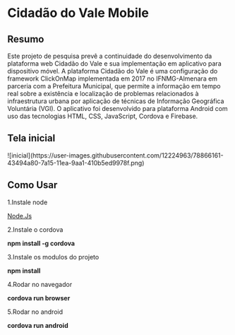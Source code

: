 <h1>Cidadão do Vale Mobile</h1>

<h2>Resumo</h2>

Este projeto de pesquisa prevê a continuidade do desenvolvimento da plataforma web Cidadão do Vale e sua implementação em aplicativo para dispositivo móvel. A plataforma Cidadão do Vale é uma configuração do framework ClickOnMap implementada em 2017 no IFNMG-Almenara em parceria com a Prefeitura Municipal, que permite a informação em tempo real sobre a existência e localização de problemas relacionados à infraestrutura urbana por aplicação de técnicas de Informação Geográfica Voluntária (VGI). O aplicativo foi desenvolvido para plataforma Android com uso das tecnologias HTML, CSS, JavaScript, Cordova e Firebase.

<h2>Tela inicial</h2>
![inicial](https://user-images.githubusercontent.com/12224963/78866161-43494a80-7a15-11ea-9aa1-410b5ed9978f.png)


<h2>Como Usar</h2>

1.Instale node

[Node.Js](https://nodejs.org/en/)

2.Instale o cordova

**npm install -g cordova**

3.Instale os modulos do projeto

**npm install**

4.Rodar no navegador

**cordova run browser**

5.Rodar no android

**cordova run android**
